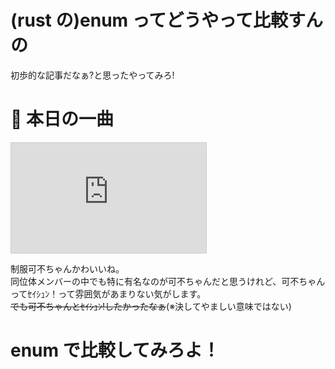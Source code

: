 # (rust の)enum ってどうやって比較すんの

初歩的な記事だなぁ?と思ったやってみろ!

# 🎵 本日の一曲

<iframe width="312" height="176" src="https://ext.nicovideo.jp/thumb/sm40345422" scrolling="no" style="border:solid 1px #ccc;" frameborder="0"><a href="https://www.nicovideo.jp/watch/sm40345422">それでも人が好き feat.可不</a></iframe>

制服可不ちゃんかわいいね。  
同位体メンバーの中でも特に有名なのが可不ちゃんだと思うけれど、可不ちゃんってｾｲｼｭﾝ！って雰囲気があまりない気がします。  
~~でも可不ちゃんとｾｲｼｭﾝ!したかったなぁ~~(※決してやましい意味ではない)

# enum で比較してみろよ！
